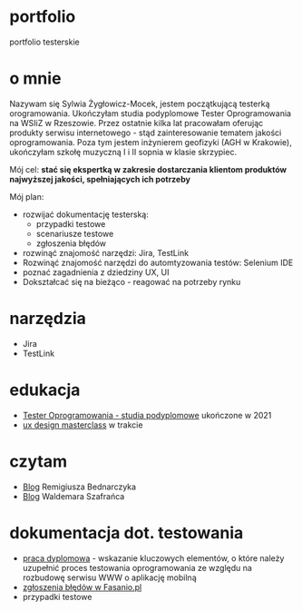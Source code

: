 # portfolio
portfolio testerskie
# o mnie
Nazywam się Sylwia Żygłowicz-Mocek, jestem początkującą testerką orogramowania. Ukończyłam studia podyplomowe Tester Oprogramowania na WSIiZ w Rzeszowie.
Przez ostatnie kilka lat pracowałam oferując produkty serwisu internetowego - stąd zainteresowanie tematem jakości oprogramowania. Poza tym jestem inżynierem geofizyki (AGH w Krakowie), ukończyłam szkołę muzyczną I i II sopnia w klasie skrzypiec.  
  
Mój cel: **stać się ekspertką w zakresie dostarczania klientom produktów najwyższej jakości, spełniających ich potrzeby**  
  
Mój plan:
* rozwijać dokumentację testerską:
   * przypadki testowe
   * scenariusze testowe
   * zgłoszenia błędów
* rozwinąć znajomość narzędzi: Jira, TestLink
* Rozwinąć znajomość narzędzi do automtyzowania testów: Selenium IDE  
* poznać zagadnienia z dziedziny UX, UI
* Dokształcać się na bieżąco - reagować na potrzeby rynku

# narzędzia
* Jira
* TestLink

# edukacja
* [Tester Oprogramowania - studia podyplomowe](https://podyplomowe.wsiz.pl/studia-podyplomowe/tester-oprogramowania/) ukończone w 2021
* [ux design masterclass](https://uxdesignmasterclass.com/) w trakcie

# czytam
* [Blog](https://remigiuszbednarczyk.pl/) Remigiusza Bednarczyka
* [Blog](https://www.wyszkolewas.com.pl/) Waldemara Szafrańca

# dokumentacja dot. testowania
* [praca dyplomowa](https://drive.google.com/file/d/1wpgCicm8FohLwDF1bIW5I6rgAK4WHGjO/view?usp=sharing) - wskazanie kluczowych elementów, o które należy uzupełnić proces testowania oprogramowania ze względu na rozbudowę serwisu WWW o aplikację mobilną
* [zgłoszenia błędów w Fasanio.pl](https://drive.google.com/file/d/1rikmbsElJXu_1YYclO7nA6sYeveB_0hc/view?usp=sharing)
* przypadki testowe
